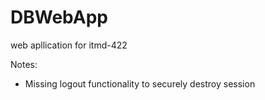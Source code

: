 # DBWebApp
web apllication for itmd-422

Notes:

- Missing logout functionality to securely destroy session